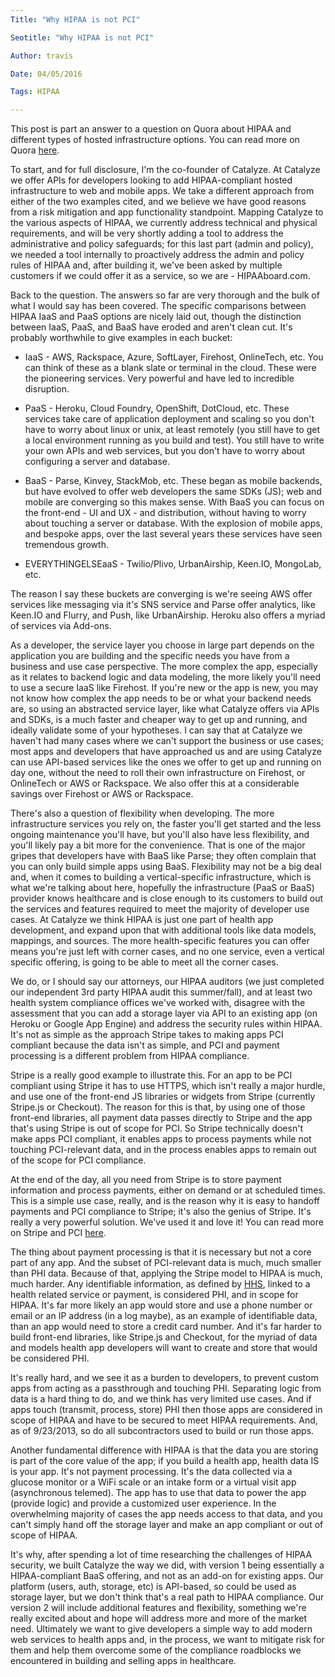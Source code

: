 ```yaml
---
Title: "Why HIPAA is not PCI"

Seotitle: "Why HIPAA is not PCI"

Author: travis

Date: 04/05/2016

Tags: HIPAA

---
```

This post is part an answer to a question on Quora about HIPAA and different types of hosted infrastructure options. You can read more on Quora [here](http://www.quora.com/Health-Insurance-Portability-and-Accountability-Act-HIPAA/Becoming-HIPAA-Compliant-Should-you-use-a-Backend-As-A-Service-or-a-HIPAA-Server-Why).

To start, and for full disclosure, I'm the co-founder of Catalyze. At Catalyze we offer APIs for developers looking to add HIPAA-compliant hosted infrastructure to web and mobile apps. We take a different approach from either of the two examples cited, and we believe we have good reasons from a risk mitigation and app functionality standpoint. Mapping Catalyze to the various aspects of HIPAA, we currently address technical and physical requirements, and will be very shortly adding a tool to address the administrative and policy safeguards; for this last part (admin and policy), we needed a tool internally to proactively address the admin and policy rules of HIPAA and, after building it, we've been asked by multiple customers if we could offer it as a service, so we are - HIPAAboard.com.

Back to the question. The answers so far are very thorough and the bulk of what I would say has been covered. The specific comparisons between HIPAA IaaS and PaaS options are nicely laid out, though the distinction between IaaS, PaaS, and BaaS have eroded and aren't clean cut. It's probably worthwhile to give examples in each bucket:

- IaaS - AWS, Rackspace, Azure, SoftLayer, Firehost, OnlineTech, etc. You can think of these as a blank slate or terminal in the cloud. These were the pioneering services. Very powerful and have led to incredible disruption.

- PaaS - Heroku, Cloud Foundry, OpenShift, DotCloud, etc. These services take care of application deployment and scaling so you don't have to worry about linux or unix, at least remotely (you still have to get a local environment running as you build and test). You still have to write your own APIs and web services, but you don't have to worry about configuring a server and database.

- BaaS - Parse, Kinvey, StackMob, etc. These began as mobile backends, but have evolved to offer web developers the same SDKs (JS); web and mobile are converging so this makes sense. With BaaS you can focus on the front-end - UI and UX - and distribution, without having to worry about touching a server or database. With the explosion of mobile apps, and bespoke apps, over the last several years these services have seen tremendous growth.

- EVERYTHINGELSEaaS - Twilio/Plivo, UrbanAirship, Keen.IO, MongoLab, etc.

The reason I say these buckets are converging is we're seeing AWS offer services like messaging via it's SNS service and Parse offer analytics, like Keen.IO and Flurry, and Push, like UrbanAirship. Heroku also offers a myriad of services via Add-ons.

As a developer, the service layer you choose in large part depends on the application you are building and the specific needs you have from a business and use case perspective. The more complex the app, especially as it relates to backend logic and data modeling, the more likely you'll need to use a secure IaaS like Firehost. If you're new or the app is new, you may not know how complex the app needs to be or what your backend needs are, so using an abstracted service layer, like what Catalyze offers via APIs and SDKs, is a much faster and cheaper way to get up and running, and ideally validate some of your hypotheses. I can say that at Catalyze we haven't had many cases where we can't support the business or use cases; most apps and developers that have approached us and are using Catalyze can use API-based services like the ones we offer to get up and running on day one, without the need to roll their own infrastructure on Firehost, or OnlineTech or AWS or Rackspace. We also offer this at a considerable savings over Firehost or AWS or Rackspace.

There's also a question of flexibility when developing. The more infrastructure services you rely on, the faster you'll get started and the less ongoing maintenance you'll have, but you'll also have less flexibility, and you'll likely pay a bit more for the convenience. That is one of the major gripes that developers have with BaaS like Parse; they often complain that you can only build simple apps using BaaS. Flexibility may not be a big deal and, when it comes to building a vertical-specific infrastructure, which is what we're talking about here, hopefully the infrastructure (PaaS or BaaS) provider knows healthcare and is close enough to its customers to build out the services and features required to meet the majority of developer use cases. At Catalyze we think HIPAA is just one part of health app development, and expand upon that with additional tools like data models, mappings, and sources. The more health-specific features you can offer means you're just left with corner cases, and no one service, even a vertical specific offering, is going to be able to meet all the corner cases.

We do, or I should say our attorneys, our HIPAA auditors (we just completed our independent 3rd party HIPAA audit this summer/fall), and at least two health system compliance offices we've worked with, disagree with the assessment that you can add a storage layer via API to an existing app (on Heroku or Google App Engine) and address the security rules within HIPAA. It's not as simple as the approach Stripe takes to making apps PCI compliant because the data isn't as simple, and PCI and payment processing is a different problem from HIPAA compliance.

Stripe is a really good example to illustrate this. For an app to be PCI compliant using Stripe it has to use HTTPS, which isn't really a major hurdle, and use one of the front-end JS libraries or widgets from Stripe (currently Stripe.js or Checkout). The reason for this is that, by using one of those front-end libraries, all payment data passes directly to Stripe and the app that's using Stripe is out of scope for PCI. So Stripe technically doesn't make apps PCI compliant, it enables apps to process payments while not touching PCI-relevant data, and in the process enables apps to remain out of the scope for PCI compliance.

At the end of the day, all you need from Stripe is to store payment information and process payments, either on demand or at scheduled times. This is a simple use case, really, and is the reason why it is easy to handoff payments and PCI compliance to Stripe; it's also the genius of Stripe. It's really a very powerful solution. We've used it and love it! You can read more on Stripe and PCI [here](https://support.stripe.com/questions/do-i-need-to-be-pci-compliant-what-do-i-have-to-do).

The thing about payment processing is that it is necessary but not a core part of any app. And the subset of PCI-relevant data is much, much smaller than PHI data. Because of that, applying the Stripe model to HIPAA is much, much harder. Any identifiable information, as defined by [HHS](http://www.hhs.gov/ocr/privacy/hipaa/understanding/coveredentities/De-identification/guidance.html#safeharborguidance), linked to a health related service or payment, is considered PHI, and in scope for HIPAA. It's far more likely an app would store and use a phone number or email or an IP address (in a log maybe), as an example of identifiable data, than an app would need to store a credit card number. And it's far harder to build front-end libraries, like Stripe.js and Checkout, for the myriad of data and models health app developers will want to create and store that would be considered PHI.

It's really hard, and we see it as a burden to developers, to prevent custom apps from acting as a passthrough and touching PHI. Separating logic from data is a hard thing to do, and we think has very limited use cases. And if apps touch (transmit, process, store) PHI then those apps are considered in scope of HIPAA and have to be secured to meet HIPAA requirements. And, as of 9/23/2013, so do all subcontractors used to build or run those apps.

Another fundamental difference with HIPAA is that the data you are storing is part of the core value of the app; if you build a health app, health data IS is your app. It's not payment processing. It's the data collected via a glucose monitor or a WiFi scale or an intake form or a virtual visit app (asynchronous telemed). The app has to use that data to power the app (provide logic) and provide a customized user experience. In the overwhelming majority of cases the app needs access to that data, and you can't simply hand off the storage layer and make an app compliant or out of scope of HIPAA.

It's why, after spending a lot of time researching the challenges of HIPAA security, we built Catalyze the way we did, with version 1 being essentially a HIPAA-compliant BaaS offering, and not as an add-on for existing apps. Our platform (users, auth, storage, etc) is API-based, so could be used as storage layer, but we don't think that's a real path to HIPAA compliance. Our version 2 will include additional features and flexibility, something we're really excited about and hope will address more and more of the market need. Ultimately we want to give developers a simple way to add modern web services to health apps and, in the process, we want to mitigate risk for them and help them overcome some of the compliance roadblocks we encountered in building and selling apps in healthcare.